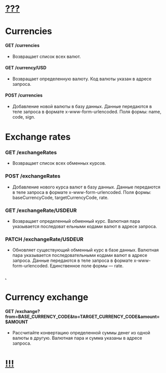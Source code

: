 # [???](https://www.reddit.com/media?url=https%3A%2F%2Fpreview.redd.it%2F%25D0%25B4%25D0%25B6%25D0%25BE%25D0%25BA%25D0%25B5%25D1%2580%25D0%25B3%25D0%25B5-%25D0%25BD%25D0%25B0%25D1%2587%25D0%25B0%25D0%25BB%25D0%25BE-v0-nohg2vivw5eb1.jpeg%3Fwidth%3D516%26format%3Dpjpg%26auto%3Dwebp%26s%3D5f49f35a007d4dc385c2e8913f55b9646921179c)

# Currencies

#### GET /currencies
   - Возвращает список всех валют. 
 
#### GET /currency/USD
   - Возвращает определенную валюту. Код валюты указан в адресе запроса.

#### POST /currencies
   - Добавление новой валюты в базу данных. Данные передаются в теле запроса в формате x-www-form-urlencoded. Поля формы: name, code, sign. 

# Exchange rates

### GET /exchangeRates
- Возвращает список всех обменных курсов.

### POST /exchangeRates
- Добавление нового курса валют в базу данных. Данные передаются в теле запроса в формате x-www-form-urlencoded. Поля формы: baseCurrencyCode, targetCurrencyCode, rate.

### GET /exchangeRate/USDEUR
- Возвращает определенный обменный курс. Валютная пара указывается последоват ельными кодами валют в адресе запроса.

### PATCH /exchangeRate/USDEUR
- Обновляет существующий обменный курс в базе данных. Валютная пара указывается последовательными кодами валют в адресе запроса. Данные передаются в теле запроса в формате x-www-form-urlencoded. Единственное поле формы — rate.

###### [.](https://yt3.googleusercontent.com/QkQWo5Fc_TnQkMH6kqjGbkDoWldsufHZfXi09MiSfy6VtY_BiCCwMk44tiDQ5ovo9Q4XvskmHEw=s900-c-k-c0x00ffffff-no-rj)
# Currency exchange

#### GET /exchange?from=BASE_CURRENCY_CODE&to=TARGET_CURRENCY_CODE&amount=$AMOUNT
- Рассчитайте конвертацию определенной суммы денег из одной валюты в другую. Валютная пара и сумма указаны в адресе запроса.
# [!!!](https://cs11.livemaster.ru/storage/topicavatar/600x450/37/56/314cbff17f57a5163c60beb7cea7add03b54j8.jpg?h=hEYaDvhj3kCoqqnQu79FiA)